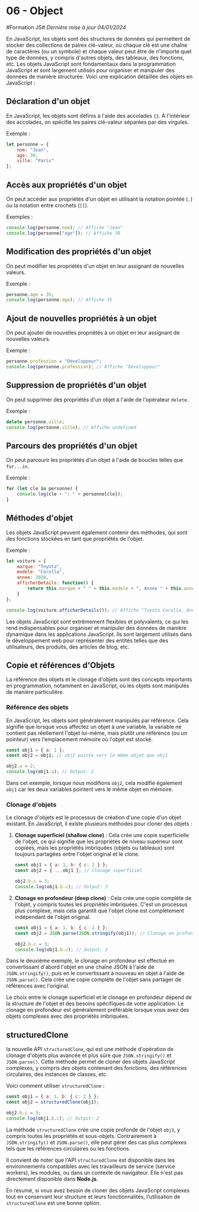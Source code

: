 # 06 - Object

#Formation JS#
*Dernière mise à jour 04/01/2024*

En JavaScript, les objets sont des structures de données qui permettent de stocker des collections de paires clé-valeur, où chaque clé est une chaîne de caractères (ou un symbole) et chaque valeur peut être de n'importe quel type de données, y compris d'autres objets, des tableaux, des fonctions, etc. Les objets JavaScript sont fondamentaux dans la programmation JavaScript et sont largement utilisés pour organiser et manipuler des données de manière structurée. Voici une explication détaillée des objets en JavaScript :

## Déclaration d'un objet

En JavaScript, les objets sont définis à l'aide des accolades `{}`. À l'intérieur des accolades, on spécifie les paires clé-valeur séparées par des virgules.

Exemple :

```js
let personne = {
    nom: "Jean",
    age: 30,
    ville: "Paris"
};
```

## Accès aux propriétés d'un objet

On peut accéder aux propriétés d'un objet en utilisant la notation pointée (`.`) ou la notation entre crochets (`[]`).

Exemples :

```js
console.log(personne.nom); // Affiche "Jean"
console.log(personne["age"]); // Affiche 30
```

## Modification des propriétés d'un objet

On peut modifier les propriétés d'un objet en leur assignant de nouvelles valeurs.

Exemple :

```js
personne.age = 35;
console.log(personne.age); // Affiche 35
```

## Ajout de nouvelles propriétés à un objet

On peut ajouter de nouvelles propriétés à un objet en leur assignant de nouvelles valeurs.

Exemple :

```js
personne.profession = "Développeur";
console.log(personne.profession); // Affiche "Développeur"
```

## Suppression de propriétés d'un objet

On peut supprimer des propriétés d'un objet à l'aide de l'opérateur `delete`.

Exemple :

```js
delete personne.ville;
console.log(personne.ville); // Affiche undefined
```

## Parcours des propriétés d'un objet

On peut parcourir les propriétés d'un objet à l'aide de boucles telles que `for...in`.

Exemple :

```js
for (let cle in personne) {
    console.log(cle + ": " + personne[cle]);
}
```

## Méthodes d'objet

Les objets JavaScript peuvent également contenir des méthodes, qui sont des fonctions stockées en tant que propriétés de l'objet.

Exemple :

```js
let voiture = {
    marque: "Toyota",
    modele: "Corolla",
    annee: 2020,
    afficherDetails: function() {
        return this.marque + " " + this.modele + ", Année " + this.annee;
    }
};

console.log(voiture.afficherDetails()); // Affiche "Toyota Corolla, Année 2020"
```

Les objets JavaScript sont extrêmement flexibles et polyvalents, ce qui les rend indispensables pour organiser et manipuler des données de manière dynamique dans les applications JavaScript. Ils sont largement utilisés dans le développement web pour représenter des entités telles que des utilisateurs, des produits, des articles de blog, etc.

## Copie et références d'Objets

La référence des objets et le clonage d'objets sont des concepts importants en programmation, notamment en JavaScript, où les objets sont manipulés de manière particulière.

### Référence des objets

En JavaScript, les objets sont généralement manipulés par référence. Cela signifie que lorsque vous affectez un objet à une variable, la variable ne contient pas réellement l'objet lui-même, mais plutôt une référence (ou un pointeur) vers l'emplacement mémoire où l'objet est stocké.

```javascript
const obj1 = { a: 1 };
const obj2 = obj1; // obj2 pointe vers le même objet que obj1

obj2.a = 2;
console.log(obj1.a); // Output: 2
```

Dans cet exemple, lorsque nous modifions `obj2`, cela modifie également `obj1` car les deux variables pointent vers le même objet en mémoire.

### Clonage d'objets

Le clonage d'objets est le processus de création d'une copie d'un objet existant. En JavaScript, il existe plusieurs méthodes pour cloner des objets :

1. **Clonage superficiel (shallow clone)** :
   Cela crée une copie superficielle de l'objet, ce qui signifie que les propriétés de niveau supérieur sont copiées, mais les propriétés imbriquées (objets ou tableaux) sont toujours partagées entre l'objet original et le clone.

   ```javascript
   const obj1 = { a: 1, b: { c: 2 } };
   const obj2 = { ...obj1 }; // Clonage superficiel

   obj2.b.c = 3;
   console.log(obj1.b.c); // Output: 3
   ```

2. **Clonage en profondeur (deep clone)** :
   Cela crée une copie complète de l'objet, y compris toutes les propriétés imbriquées. C'est un processus plus complexe, mais cela garantit que l'objet clone est complètement indépendant de l'objet original.

   ```javascript
   const obj1 = { a: 1, b: { c: 2 } };
   const obj2 = JSON.parse(JSON.stringify(obj1)); // Clonage en profondeur

   obj2.b.c = 3;
   console.log(obj1.b.c); // Output: 2
   ```

Dans le deuxième exemple, le clonage en profondeur est effectué en convertissant d'abord l'objet en une chaîne JSON à l'aide de `JSON.stringify()`, puis en le convertissant à nouveau en objet à l'aide de `JSON.parse()`. Cela crée une copie complète de l'objet sans partager de références avec l'original.

Le choix entre le clonage superficiel et le clonage en profondeur dépend de la structure de l'objet et des besoins spécifiques de votre application. Le clonage en profondeur est généralement préférable lorsque vous avez des objets complexes avec des propriétés imbriquées.

## structuredClone

la nouvelle API `structuredClone`, qui est une méthode d'opération de clonage d'objets plus avancée et plus sûre que `JSON.stringify()` et `JSON.parse()`. Cette méthode permet de cloner des objets JavaScript complexes, y compris des objets contenant des fonctions, des références circulaires, des instances de classes, etc.

Voici comment utiliser `structuredClone` :

```javascript
const obj1 = { a: 1, b: { c: 2 } };
const obj2 = structuredClone(obj1);

obj2.b.c = 3;
console.log(obj1.b.c); // Output: 2
```

La méthode `structuredClone` crée une copie profonde de l'objet `obj1`, y compris toutes les propriétés et sous-objets. Contrairement à `JSON.stringify()` et `JSON.parse()`, elle peut gérer des cas plus complexes tels que les références circulaires ou les fonctions.

Il convient de noter que l'API `structuredClone` est disponible dans les environnements compatibles avec les travailleurs de service (service workers), les modules, ou dans un contexte de navigateur. Elle n'est pas directement disponible dans **Node.js**.

En résumé, si vous avez besoin de cloner des objets JavaScript complexes tout en conservant leur structure et leurs fonctionnalités, l'utilisation de `structuredClone` est une bonne option.
